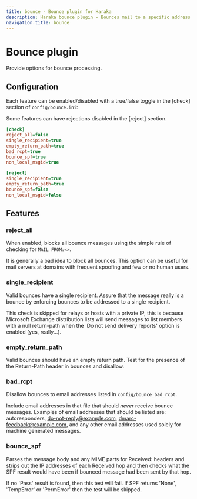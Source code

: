 ```yaml
---
title: bounce - Bounce plugin for Haraka
description: Haraka bounce plugin - Bounces mail to a specific address
navigation.title: bounce
---
```


# Bounce plugin

Provide options for bounce processing.

## Configuration

Each feature can be enabled/disabled with a true/false toggle in the [check]
section of `config/bounce.ini`:

Some features can have rejections disabled in the [reject] section.

```ini
[check]
reject_all=false
single_recipient=true
empty_return_path=true
bad_rcpt=true
bounce_spf=true
non_local_msgid=true

[reject]
single_recipient=true
empty_return_path=true
bounce_spf=false
non_local_msgid=false
```

## Features

### reject\_all

When enabled, blocks all bounce messages using the simple rule of checking
for `MAIL FROM:<>`.

It is generally a bad idea to block all bounces. This option can be useful
for mail servers at domains with frequent spoofing and few or no human users.

### single\_recipient

Valid bounces have a single recipient. Assure that the message really is a
bounce by enforcing bounces to be addressed to a single recipient.

This check is skipped for relays or hosts with a private IP, this is because
Microsoft Exchange distribution lists will send messages to list members with
a null return-path when the 'Do not send delivery reports' option is enabled
(yes, really...).

### empty\_return\_path

Valid bounces should have an empty return path. Test for the presence of the
Return-Path header in bounces and disallow.

### bad\_rcpt

Disallow bounces to email addresses listed in `config/bounce_bad_rcpt`.

Include email addresses in that file that should *never* receive bounce
messages. Examples of email addresses that should be listed are:
autoresponders, do-not-reply@example.com, dmarc-feedback@example.com, and
any other email addresses used solely for machine generated messages.

### bounce\_spf

Parses the message body and any MIME parts for Received: headers and
strips out the IP addresses of each Received hop and then checks what
the SPF result would have been if bounced message had been sent by that
hop.

If no 'Pass' result is found, then this test will fail.
If SPF returns 'None', 'TempError' or 'PermError' then the test will 
be skipped.